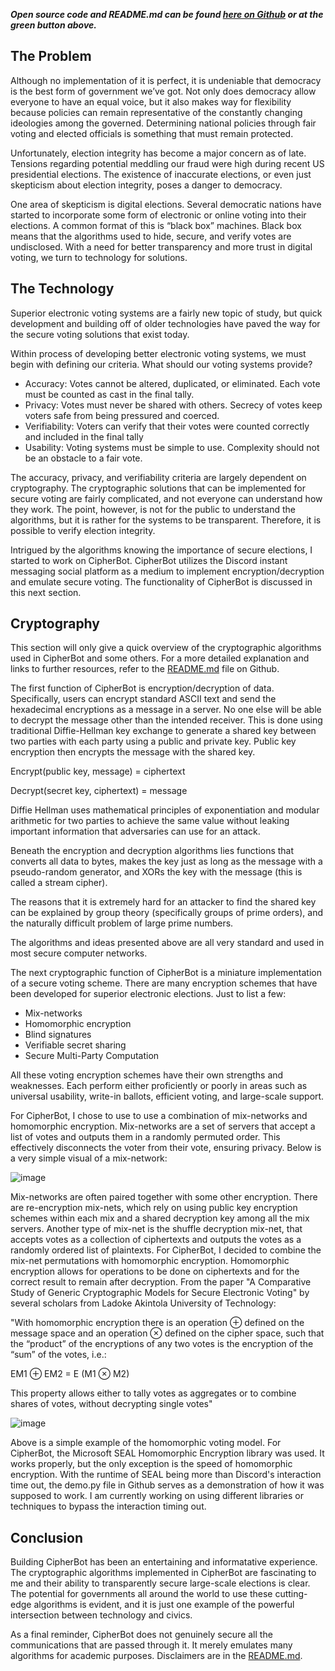 ***Open source code and README.md can be found [here on Github](https://github.com/xckev/CipherBot) or at the green button above.***

## The Problem

Although no implementation of it is perfect, it is undeniable that democracy is the best form of government we’ve got. Not only does democracy allow everyone to have an equal voice, but it also makes way for flexibility because policies can remain representative of the constantly changing ideologies among the governed. Determining national policies through fair voting and elected officials is something that must remain protected.

Unfortunately, election integrity has become a major concern as of late. Tensions regarding potential meddling our fraud were high during recent US presidential elections. The existence of inaccurate elections, or even just skepticism about election integrity, poses a danger to democracy. 

One area of skepticism is digital elections. Several democratic nations have started to incorporate some form of electronic or online voting into their elections. A common format of this is “black box” machines. Black box means that the algorithms used to hide, secure, and verify votes are undisclosed. With a need for better transparency and more trust in digital voting, we turn to technology for solutions.



## The Technology

Superior electronic voting systems are a fairly new topic of study, but quick development and building off of older technologies have paved the way for the secure voting solutions that exist today. 

Within process of developing better electronic voting systems, we must begin with defining our criteria. What should our voting systems provide?

-	Accuracy: Votes cannot be altered, duplicated, or eliminated. Each vote must be counted as cast in the final tally.
-	Privacy: Votes must never be shared with others. Secrecy of votes keep voters safe from being pressured and coerced.
-	Verifiability: Voters can verify that their votes were counted correctly and included in the final tally
-	Usability: Voting systems must be simple to use. Complexity should not be an obstacle to a fair vote.

The accuracy, privacy, and verifiability criteria are largely dependent on cryptography. The cryptographic solutions that can be implemented for secure voting are fairly complicated, and not everyone can understand how they work. The point, however, is not for the public to understand the algorithms, but it is rather for the systems to be transparent. Therefore, it is possible to verify election integrity.

Intrigued by the algorithms knowing the importance of secure elections, I started to work on CipherBot. CipherBot utilizes the Discord instant messaging social platform as a medium to implement encryption/decryption and emulate secure voting. The functionality of CipherBot is discussed in this next section.

## Cryptography

This section will only give a quick overview of the cryptographic algorithms used in CipherBot and some others. For a more detailed explanation and links to further resources, refer to the [README.md](https://github.com/xckev/CipherBot/blob/master/README.md) file on Github. 

The first function of CipherBot is encryption/decryption of data. Specifically, users can encrypt standard ASCII text and send the hexadecimal encryptions as a message in a server. No one else will be able to decrypt the message other than the intended receiver. This is done using traditional Diffie-Hellman key exchange to generate a shared key between two parties with each party using a public and private key. Public key encryption then encrypts the message with the shared key.

Encrypt(public key, message) = ciphertext

Decrypt(secret key, ciphertext) = message

Diffie Hellman uses mathematical principles of exponentiation and modular arithmetic for two parties to achieve the same value without leaking important information that adversaries can use for an attack.
 
Beneath the encryption and decryption algorithms lies functions that converts all data to bytes, makes the key just as long as the message with a pseudo-random generator, and XORs the key with the message (this is called a stream cipher).

The reasons that it is extremely hard for an attacker to find the shared key can be explained by group theory (specifically groups of prime orders), and the naturally difficult problem of large prime numbers. 

The algorithms and ideas presented above are all very standard and used in most secure computer networks.

The next cryptographic function of CipherBot is a miniature implementation of a secure voting scheme. 
There are many encryption schemes that have been developed for superior electronic elections. Just to list a few:

-	Mix-networks
-	Homomorphic encryption
-	Blind signatures
-	Verifiable secret sharing
-	Secure Multi-Party Computation

All these voting encryption schemes have their own strengths and weaknesses. Each perform either proficiently or poorly in areas such as universal usability, write-in ballots, efficient voting, and large-scale support.

For CipherBot, I chose to use to use a combination of mix-networks and homomorphic encryption. Mix-networks are a set of servers that accept a list of votes and outputs them in a randomly permuted order. This effectively disconnects the voter from their vote, ensuring privacy. Below is a very simple visual of a mix-network:

![image](https://user-images.githubusercontent.com/54916002/185511537-2d63a75d-ff7c-4ffd-a468-eb0ee9eca95b.png)

Mix-networks are often paired together with some other encryption. There are re-encryption mix-nets, which rely on using public key encryption schemes within each mix and a shared decryption key among all the mix servers. Another type of mix-net is the shuffle decryption mix-net, that accepts votes as a collection of ciphertexts and outputs the votes as a randomly ordered list of plaintexts. For CipherBot, I decided to combine the mix-net permutations with homomorphic encryption. Homomorphic encryption allows for operations to be done on ciphertexts and for the correct result to remain after decryption. From the paper "A Comparative Study of Generic Cryptographic Models for Secure Electronic Voting" by several scholars from Ladoke Akintola University of Technology:

"With homomorphic encryption there is an operation ⊕ defined on the message space and an operation ⊗ defined on the cipher space, such that the “product” of the encryptions of any two votes is the encryption of the “sum” of the votes, i.e.:

EM1 ⊕ EM2 = E (M1 ⊗ M2)

This property allows either to tally votes as aggregates or to combine shares of votes, without decrypting single votes"

![image](https://user-images.githubusercontent.com/54916002/185511562-5cfad681-573d-4451-b57e-70fd1d1898e7.png)

Above is a simple example of the homomorphic voting model. For CipherBot, the Microsoft SEAL Homomorphic Encryption library was used. It works properly, but the only exception is the speed of homomorphic encryption. With the runtime of SEAL being more than Discord's interaction time out, the demo.py file in Github serves as a demonstration of how it was supposed to work. I am currently working on using different libraries or techniques to bypass the interaction timing out.

## Conclusion

Building CipherBot has been an entertaining and informatative experience. The cryptographic algorithms implemented in CipherBot are fascinating to me and their ability to transparently secure large-scale elections is clear. The potential for governments all around the world to use these cutting-edge algorithms is evident, and it is just one example of the powerful intersection between technology and civics. 

As a final reminder, CipherBot does not genuinely secure all the communications that are passed through it. It merely emulates many algorithms for academic purposes. Disclaimers are in the [README.md](https://github.com/xckev/CipherBot/blob/master/README.md).
